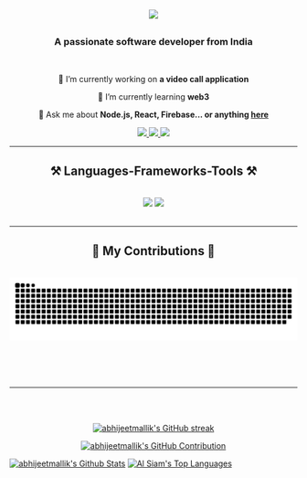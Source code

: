 <!--
<h2 align="center">
  Welcome to Al Siam World!
  <img src="https://media.giphy.com/media/hvRJCLFzcasrR4ia7z/giphy.gif" width="28">
</h2>
-->

<!--
<p align="center">
  <a href="https://github.com/alsiam"><img src="https://readme-typing-svg.herokuapp.com/?lines=Self%20Taught%20Programmer;Front%20End%20Developer;1.5%2B%20years%20of%20coding%20experience;Always%20learning%20new%20things&center=true&width=380&height=45"></a>
</p>

 -->




<h1 align="center">
    <img src="https://readme-typing-svg.herokuapp.com/?font=Righteous&size=35&center=true&vCenter=true&width=500&height=70&duration=4000&lines=Hi+There!+👋;+I'm+Abhijeet+Mallik!;" />
</h1>

<h3 align="center">A passionate software developer from India</h3>

<br/>

<div align="center">
 
 🔭 I’m currently working on **a video call application**
 
 🌱 I’m currently learning **web3**

💬 Ask me about **Node.js, React, Firebase... or anything [here](https://github.com/salesp07/salesp07/issues)**


 </div>
 
<div align="center"> 
  <a href="abhijeetmallick3125@gmail.com">
    <img src="https://img.shields.io/badge/Gmail-333333?style=for-the-badge&logo=gmail&logoColor=red" />
  </a>
  <a href="https://linkedin.com/in/pedro-sales-muniz" target="_blank">
    <img src="https://img.shields.io/badge/LinkedIn-0077B5?style=for-the-badge&logo=linkedin&logoColor=white" target="_blank" />
  </a>
  <a href="https://salesp07.github.io" target="_blank">
     <img src="https://img.shields.io/badge/Portfolio-FF5722?style=for-the-badge&logo=todoist&logoColor=white" target="_blank" /> <!-- sqlite, safari, google-chrome are other good icon options -->
  </a>
</div>

 <hr/>
 
<h2 align="center">⚒️ Languages-Frameworks-Tools ⚒️</h2>
<br/>
<div align="center">
    <img src="https://skillicons.dev/icons?i=react,angular,bootstrap,html,css,vscode,github,figma,tailwind,git" />
    <img src="https://skillicons.dev/icons?i=nodejs,python,javascript,typescript,express,mongodb,c,cpp,nextjs,mysql,linux" /><br>
</div>

<br/>
<hr/>

<div align="center">
  <h2>🐍 My Contributions 🐍</h2>
  <br>
  <img alt="snake eating my contributions" src="https://raw.githubusercontent.com/salesp07/salesp07/output/github-contribution-grid-snake.svg" />
  
  <br/><br/><br/>
</div>

<hr/>


<br/>

<br/>

<p align="center">
  <a href="https://github.com/abhijeetmallik">
    <img src="https://github-readme-streak-stats.herokuapp.com/?user=abhijeetmallik&theme=radical&border=7F3FBF&background=0D1117" alt="abhijeetmallik's GitHub streak"/>
  </a>
</p>

<p align="center">
  <a href="https://github.com/abhijeetmallik">
    <img src="https://github-profile-summary-cards.vercel.app/api/cards/profile-details?username=abhijeetmallik&theme=radical" alt="abhijeetmallik's GitHub Contribution"/>
  </a>
</p>

<a> 
    <a href="https://github.com/abhijeetmallik"><img alt="abhijeetmallik's Github Stats" src="https://denvercoder1-github-readme-stats.vercel.app/api?username=abhijeetmallik&show_icons=true&count_private=true&theme=react&border_color=7F3FBF&bg_color=0D1117&title_color=F85D7F&icon_color=F8D866" height="192px" width="49.5%"/></a>
  <a href="https://github.com/abhijeetmallik"><img alt="Al Siam's Top Languages" src="https://denvercoder1-github-readme-stats.vercel.app/api/top-langs/?username=abhijeetmallik&langs_count=8&layout=compact&theme=react&border_color=7F3FBF&bg_color=0D1117&title_color=F85D7F&icon_color=F8D866" height="192px" width="49.5%"/></a>
  <br/>
</a>


